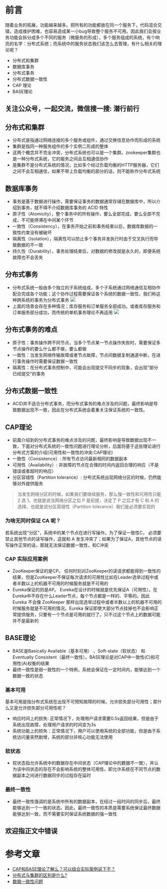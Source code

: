 # 前言

随着业务的拓展，功能越来越多。把所有的功能都放在同一个服务下，代码混合交错，造成维护困难，也容易造成某一小bug导致整个服务不可用。因此我们会按业务功能会拆分成多个不同的服务（微服务的形成），多个服务组成的系统，有个响亮的名字：分布式系统；而系统中的服务状态我们该怎么去管理，有什么相关的理论呢？
- 分布式和集群
- 数据库事务
- 分布式事务
- 分布式数据一致性
- CAP 理论
- BASE理论

关注公众号，一起交流，微信搜一搜: 潜行前行
---

## 分布式和集群
- 分布式是指通过网络连接的多个服务或组件，通过交换信息协作而形成的系统
- 集群是指同一种服务组件的多个实例二形成的整体
- 这两个概念并不完全冲突，分布式系统也可以是一个集群。zookeeper集群也是一种分布式系统，它的服务之间会互相通信协作
- 是集群不是分布式系统的情况，比如多个经过负载均衡的HTTP服务器，它们之间不会互相通信，如果不带上负载均衡的部分的话，则不能称作分布式系统

## 数据库事务
- 事务是基于数据进行操作，需要保证事务的数据通常存储在数据库中，所以介绍到事务，就不得不介绍数据库事务的 ACID 特性
- 原子性（Atomicity），整个事务中的所有操作，要么全部完成，要么全部不完成，不可能停滞在中间某个环节
- 一致性（Consistency），在事务开始之前和事务结束以后，数据库数据的一致性约束没有被破坏
- 隔离性（Isolation），隔离性可以防止多个事务并发执行时由于交叉执行而导致数据的不一致
- 持久性（Durability），事务处理结束后，对数据的修改就是永久的，即便系统故障也不会丢失

## 分布式事务
- 分布式系统一般由多个独立的子系统组成，多个子系统通过网络通信互相协作配合完成各个功能；这个协作过程需要保证各个系统的数据一致性，我们称这种跨系统的事务为分布式事务
![](https://p9-juejin.byteimg.com/tos-cn-i-k3u1fbpfcp/04b06bd6841d449285356d1d59284245~tplv-k3u1fbpfcp-watermark.image)
- 上面的场景会存在多种情况；库存服务和订单服务全部成功。或者库存服务和订单服务部分成功，而传统的单机事务理论不再适用
![](https://p3-juejin.byteimg.com/tos-cn-i-k3u1fbpfcp/7cf409b397834e88b6633bb92310bc12~tplv-k3u1fbpfcp-watermark.image)

## 分布式事务的难点
- 原子性：事务操作跨不同节点，当多个节点某一节点操作失败时，需要保证多节点操作的要么什么都不做，要么都做
- 一致性：当发生网络传输故障或者节点故障，节点间数据复制通道中断，在进行事务操作时需要保证数据一致性
- 隔离性：在分布式事务控制中，可能会出现提交不同步的现象，会出现“部分已经提交”的事务

## 分布式数据一致性
- ACID并不适合分布式事务，而分布式事务的难点涉及的问题，最终影响是导致数据出现不一致，因此在分布式系统会着重关注保证系统的一致性。

## CAP理论
- 前面介绍到的分布式事务的难点涉及的问题，最终影响是导致数据出现不一致，下面对分布式系统的一致性问题进行理论分析，后面将基于这些理论进行分布式方案的介绍(可用性和一致性的冲突:CAP理论)
- 一致性（Consistence）: 所有节点访问最新相同的数据副本
- 可用性（Availability）: 非故障的节点在合理的时间内返回合理的响应（不是错误或者超时的响应）
- 分区容错性（Partition tolerance）: 分布式系统出现网络分区的时候，仍然能够对外提供服务

> 当发生网络分区的时候，如果我们要继续服务，那么强一致性和可用性只能 2 选 1。也就是说当网络分区之后 P 是前提，决定了 P 之后才有 C 和 A 的选择。也就是说分区容错性（Partition tolerance）我们是必须要实现的

### 为啥无同时保证 CA 呢？
若系统出现“分区”，系统中的某个节点在进行写操作。为了保证一致性C， 必须要禁止其他节点的读写操作，这就和 A 发生冲突了；如果为了保证A，其他节点的读写操作正常的话，那就无法保证数据一致性，和C冲突

### CAP 实际应用案例
- ZooKeeper保证的是CP。 任何时刻对ZooKeeper的读请求都能得到一致性的结果，但是ZooKeeper不保证每次请求的可用性比如在Leader选举过程中或者半数以上的机器不可用的时候服务就是不可用的
- Eureka保证的则是AP。 Eureka在设计的时候就是优先保证A（可用性）。在 Eureka中不存在什么Leader节点，每个节点都是一样的、平等的。因此 Eureka 不会像 ZooKeeper 那样出现选举过程中或者半数以上的机器不可用的时候服务就是不可用的情况。Eureka 保证即使大部分节点挂掉也不会影响正常提供服务，只要有一个节点是可用的就行了。只不过这个节点上的数据可能并不是最新的

## BASE理论
- BASE是Basically Available（基本可用） 、Soft-state（软状态） 和 Eventually Consistent（最终一致性）。BASE理论是对CAP中一致性(C)和可用性(A)权衡的结果
- 最终一致性是弱一致性的一个特例，系统会保证在一定时间内，能够达到一个数据一致的状态

### 基本可用
基本可用是指分布式系统在出现不可预知故障的时候，允许损失部分可用性；那什么又是允许损失部分可用性呢？
- 响应时间上的损失: 正常情况下，处理用户请求需要0.5s返回结果，但是由于系统出现故障，处理用户请求的时间变为3s
- 系统功能上的损失：正常情况下，用户可以使用系统的全部功能，但是由于系统访问量突然剧增，系统的部分非核心功能无法使用
     
### 软状态
- 软状态指允许系统中的数据存在中间状态（CAP理论中的数据不一致），并认为该中间状态的存在不会影响系统的整体可用性，即允许系统在不同节点的数据副本之间进行数据同步的过程存在延时

### 最终一致性
- 最终一致性强调的是系统中所有的数据副本，在经过一段时间的同步后，最终能够达到一个一致的状态。因此，最终一致性的本质是需要系统保证最终数据能够达到一致，而不需要实时保证系统数据的强一致性


欢迎指正文中错误
---

#  参考文章
- [CAP和BASE理论了解么？可以结合实际案例说下不？](https://mp.weixin.qq.com/s/0qelIYKkyNVsM29u-3yH1w)
- [分布式与集群的区别是什么?](https://www.zhihu.com/question/20004877)
- [数据一致性问题](https://blog.csdn.net/qq_30420359/article/details/82744767)